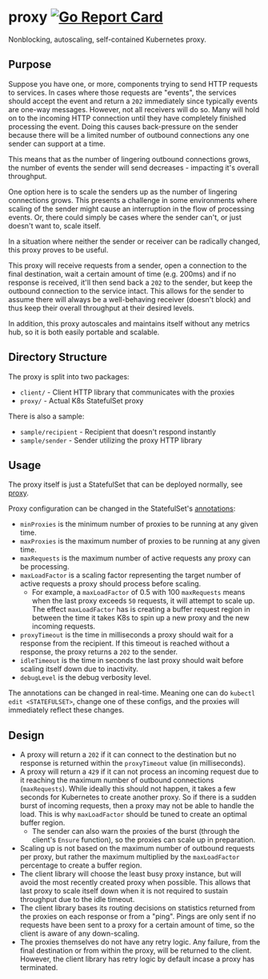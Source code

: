 # proxy [![Go Report Card](https://goreportcard.com/badge/github.com/btbd/proxy)](https://goreportcard.com/report/github.com/btbd/proxy)

Nonblocking, autoscaling, self-contained Kubernetes proxy.

## Purpose

Suppose you have one, or more, components trying to send
HTTP requests to services. In cases where those requests are "events", the
services should accept the event and return a `202` immediately since typically
events are one-way messages. However, not all receivers will do so. Many will
hold on to the incoming HTTP connection until they have completely finished
processing the event. Doing this causes back-pressure on the sender because
there will be a limited number of outbound connections any one sender can
support at a time.

This means that as the number of lingering outbound connections
grows, the number of events the sender will send decreases - impacting it's
overall throughput.

One option here is to scale the senders up as the number of lingering
connections grows. This presents a challenge in some environments where
scaling of the sender might cause an interruption in the flow of processing events. Or, there could simply be cases where the sender can't, or just doesn't want to, scale itself.

In a situation where neither the sender or receiver can be radically changed, this
proxy proves to be useful.

This proxy will receive requests from a sender, open a connection to the
final destination, wait a certain amount of time (e.g. 200ms) and if no
response is received, it'll then send back a `202` to the sender, but keep the
outbound connection to the service intact. This allows for the sender to
assume there will always be a well-behaving receiver (doesn't block)
and thus keep their overall throughput at their desired levels.

In addition, this proxy autoscales and maintains itself without any metrics hub, so it is both easily portable and scalable.

## Directory Structure

The proxy is split into two packages:
- `client/` - Client HTTP library that communicates with the proxies
- `proxy/` - Actual K8s StatefulSet proxy

There is also a sample:
- `sample/recipient` - Recipient that doesn't respond instantly
- `sample/sender` - Sender utilizing the proxy HTTP library

## Usage

The proxy itself is just a StatefulSet that can be deployed normally, see [proxy](proxy/).

Proxy configuration can be changed in the StatefulSet's
[annotations](proxy/proxy.yaml#L45):
- `minProxies` is the minimum number of proxies to be running at any given time.
- `maxProxies` is the maximum number of proxies to be running at any given time.
- `maxRequests` is the maximum number of active requests any proxy can be
   processing.
- `maxLoadFactor` is a scaling factor representing the target number of active
   requests a proxy should process before scaling.
   - For example, a `maxLoadFactor` of 0.5 with 100 `maxRequests` means when
     the last proxy exceeds `50` requests, it will attempt to scale up. The
	 effect `maxLoadFactor` has is creating a buffer request region in
	 between the time it takes K8s to spin up a new proxy and the new
	 incoming requests.
- `proxyTimeout` is the time in milliseconds a proxy should wait for a
   response from the recipient. If this timeout is reached without a
   response, the proxy returns a `202` to the sender.
- `idleTimeout` is the time in seconds the last proxy should wait before
   scaling itself down due to inactivity.
- `debugLevel` is the debug verbosity level.

The annotations can be changed in real-time. Meaning one can do
`kubectl edit <STATEFULSET>`, change one of these configs, and the proxies
will immediately reflect these changes.

## Design

- A proxy will return a `202` if it can connect to the destination but no response
  is returned within the `proxyTimeout` value (in milliseconds).
- A proxy will return a `429` if it can not process an incoming request due to
  it reaching the maximum number of outbound connections (`maxRequests`). While ideally this should not happen, it takes a few seconds for Kubernetes to create another proxy. So if there is a sudden burst of incoming requests, then a proxy may not be able to handle the load. This is why `maxLoadFactor` should be tuned to create an optimal buffer region.
  - The sender can also warn the proxies of the burst (through the client's `Ensure` function), so the proxies can scale up in preparation.
- Scaling up is not based on the maximum number of outbound requests per proxy, but rather the maximum multiplied by the `maxLoadFactor` percentage to create a buffer region.
- The client library will choose the least busy proxy instance, but will
  avoid the most recently created proxy when possible. This allows that last proxy
  to scale itself down when it is not required to sustain throughput due to the idle timeout.
- The client library bases its routing decisions on statistics
  returned from the proxies on each response or from a "ping". Pings are only sent if no requests have been sent to a proxy for a certain amount of time, so the client is aware of any down-scaling.
- The proxies themselves do not have any retry logic. Any failure, from the final
  destination or from within the proxy, will be returned to the client. However, the client library has retry logic by default incase a proxy has terminated.
